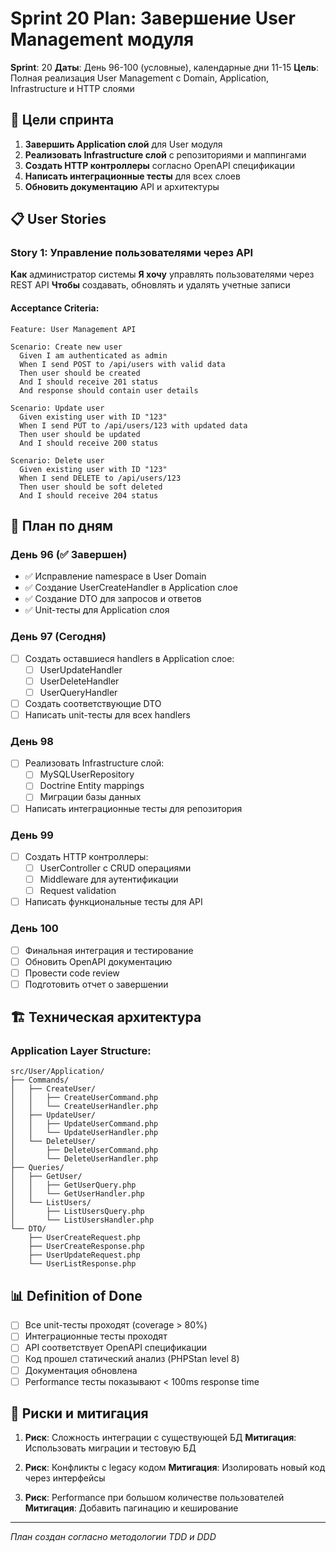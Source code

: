 # Sprint 20 Plan: Завершение User Management модуля

**Sprint**: 20
**Даты**: День 96-100 (условные), календарные дни 11-15
**Цель**: Полная реализация User Management с Domain, Application, Infrastructure и HTTP слоями

## 🎯 Цели спринта

1. **Завершить Application слой** для User модуля
2. **Реализовать Infrastructure слой** с репозиториями и маппингами
3. **Создать HTTP контроллеры** согласно OpenAPI спецификации
4. **Написать интеграционные тесты** для всех слоев
5. **Обновить документацию** API и архитектуры

## 📋 User Stories

### Story 1: Управление пользователями через API
**Как** администратор системы
**Я хочу** управлять пользователями через REST API
**Чтобы** создавать, обновлять и удалять учетные записи

#### Acceptance Criteria:
```gherkin
Feature: User Management API

Scenario: Create new user
  Given I am authenticated as admin
  When I send POST to /api/users with valid data
  Then user should be created
  And I should receive 201 status
  And response should contain user details

Scenario: Update user
  Given existing user with ID "123"
  When I send PUT to /api/users/123 with updated data
  Then user should be updated
  And I should receive 200 status

Scenario: Delete user
  Given existing user with ID "123"
  When I send DELETE to /api/users/123
  Then user should be soft deleted
  And I should receive 204 status
```

## 📅 План по дням

### День 96 (✅ Завершен)
- ✅ Исправление namespace в User Domain
- ✅ Создание UserCreateHandler в Application слое
- ✅ Создание DTO для запросов и ответов
- ✅ Unit-тесты для Application слоя

### День 97 (Сегодня)
- [ ] Создать оставшиеся handlers в Application слое:
  - [ ] UserUpdateHandler
  - [ ] UserDeleteHandler
  - [ ] UserQueryHandler
- [ ] Создать соответствующие DTO
- [ ] Написать unit-тесты для всех handlers

### День 98
- [ ] Реализовать Infrastructure слой:
  - [ ] MySQLUserRepository
  - [ ] Doctrine Entity mappings
  - [ ] Миграции базы данных
- [ ] Написать интеграционные тесты для репозитория

### День 99
- [ ] Создать HTTP контроллеры:
  - [ ] UserController с CRUD операциями
  - [ ] Middleware для аутентификации
  - [ ] Request validation
- [ ] Написать функциональные тесты для API

### День 100
- [ ] Финальная интеграция и тестирование
- [ ] Обновить OpenAPI документацию
- [ ] Провести code review
- [ ] Подготовить отчет о завершении

## 🏗️ Техническая архитектура

### Application Layer Structure:
```
src/User/Application/
├── Commands/
│   ├── CreateUser/
│   │   ├── CreateUserCommand.php
│   │   └── CreateUserHandler.php
│   ├── UpdateUser/
│   │   ├── UpdateUserCommand.php
│   │   └── UpdateUserHandler.php
│   └── DeleteUser/
│       ├── DeleteUserCommand.php
│       └── DeleteUserHandler.php
├── Queries/
│   ├── GetUser/
│   │   ├── GetUserQuery.php
│   │   └── GetUserHandler.php
│   └── ListUsers/
│       ├── ListUsersQuery.php
│       └── ListUsersHandler.php
└── DTO/
    ├── UserCreateRequest.php
    ├── UserCreateResponse.php
    ├── UserUpdateRequest.php
    └── UserListResponse.php
```

## 📊 Definition of Done

- [ ] Все unit-тесты проходят (coverage > 80%)
- [ ] Интеграционные тесты проходят
- [ ] API соответствует OpenAPI спецификации
- [ ] Код прошел статический анализ (PHPStan level 8)
- [ ] Документация обновлена
- [ ] Performance тесты показывают < 100ms response time

## 🚀 Риски и митигация

1. **Риск**: Сложность интеграции с существующей БД
   **Митигация**: Использовать миграции и тестовую БД

2. **Риск**: Конфликты с legacy кодом
   **Митигация**: Изолировать новый код через интерфейсы

3. **Риск**: Performance при большом количестве пользователей
   **Митигация**: Добавить пагинацию и кеширование

---
*План создан согласно методологии TDD и DDD* 